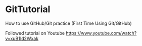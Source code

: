 # GitTutorial
How to use GitHub/Git practice (First Time Using Git/GitHub)

Followed tutorial on Youtube
https://www.youtube.com/watch?v=xuB1Id2Wxak
